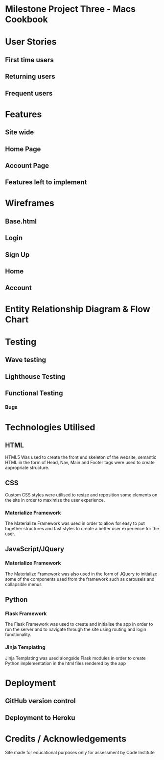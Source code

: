 # Milestone Project Three - Macs Cookbook
# User Stories
## First time users
## Returning users
## Frequent users
# Features
## Site wide
## Home Page
## Account Page
## Features left to implement

# Wireframes
## Base.html
## Login
## Sign Up
## Home
## Account

# Entity Relationship Diagram & Flow Chart
# Testing
## Wave testing
## Lighthouse Testing
## Functional Testing
### Bugs

# Technologies Utilised
## HTML
HTML5 Was used to create the front end skeleton of the website, semantic HTML in the form of Head, Nav, Main and Footer tags were used to create appropriate structure.
## CSS
Custom CSS styles were utilised to resize and reposition some elements on the site in order to maximise the user experience.
### Materialize Framework
The Materialize Framework was used in order to allow for easy to put together structures and fast styles to create a better user experience for the user.
## JavaScript/JQuery
### Materialize Framework
The Materialize Framework was also used in the form of JQuery to initialize some of the components used from the framework such as carousels and collapsible menus
## Python
### Flask Framework
The Flask Framework was used to create and initialise the app in order to run the server and to navigate through the site using routing and login functionality.
### Jinja Templating
Jinja Templating was used alongside Flask modules in order to create Python implementation in the html files rendered by the app

# Deployment
## GitHub version control
## Deployment to Heroku

# Credits / Acknowledgements

Site made for educational purposes only for assessment by Code Institute